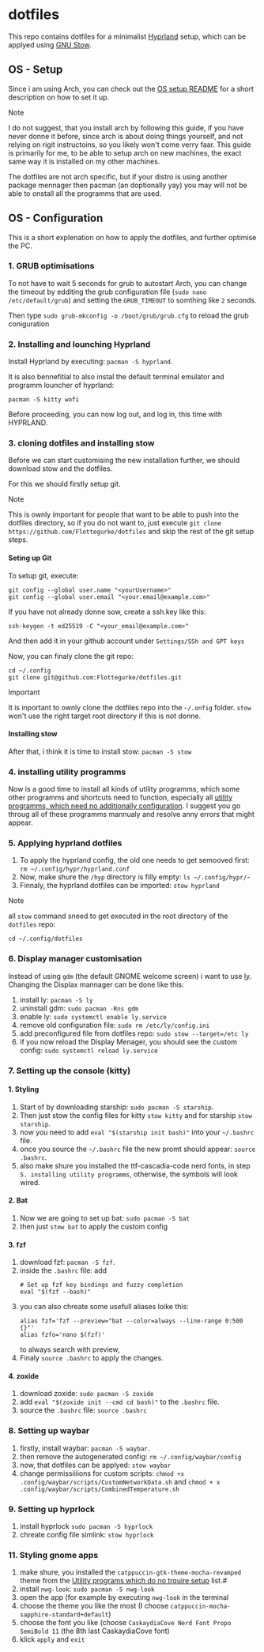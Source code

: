 # dotfiles
This repo contains dotfiles for a minimalist [Hyprland](https://hyprland.org/) setup, which can be applyed using [GNU Stow](https://www.gnu.org/software/stow/).

## OS - Setup
Since i am using Arch, you can check out the [OS setup README](https://github.com/Flottegurke/dotfiles/blob/main/OsSetupReadme.md) for a short description on how to set it up.
> [!NOTE]
> I do not suggest, that you install arch by following this guide, if you have never donne it before, since arch is about doing things yourself, and not relying on rigit instructoins, so you likely won't come verry faar. This guide is primarily for me, to be able to setup arch on new machines, the exact same way it is installed on my other machines.
> 
> The dotfiles are not arch specific, but if your distro is using another package mennager then pacman (an doptionally yay) you may will not be able to onstall all the programms that are used. 



## OS - Configuration
This is a short explenation on how to apply the dotfiles, and further optimise the PC.

### 1. GRUB optimisations
To not have to wait 5 seconds for grub to autostart Arch, you can change the timeout by edditing the grub configuration file (`sudo nano /etc/default/grub`) and setting the `GRUB_TIMEOUT` to somthing like `2` seconds.

Then type `sudo grub-mkconfig -o /boot/grub/grub.cfg` to reload the grub coniguration

### 2. Installing and lounching Hyprland
Install Hyprland by executing: `pacman -S hyprland`.

It is also bennefitial to also instal the default terminal emulator and programm louncher of hyprland:
```shell
pacman -S kitty wofi
```
Before proceeding, you can now log out, and log in, this time with HYPRLAND.


### 3. cloning dotfiles and installing stow
Before we can start customising the new installation further, we should download stow and the dotfiles.

For this we should firstly setup git.
> [!NOTE]
>  This is ownly important for people that want to be able to push into the dotfiles directory, so if you do not want to, just execute `git clone https://github.com/Flottegurke/dotfiles` and skip the rest of the git setup steps.

#### Seting up Git
To setup git, execute:
```shell
git config --global user.name "<yourUsername>"
git config --global user.email "<your.email@example.com>"
``` 
If you have not already donne sow, create a ssh.key like this:
```shell
ssh-keygen -t ed25519 -C "<your_email@example.com>"
```
And then add it in your github account under `Settings/SSh and GPT keys`


Now, you can finaly clone the git repo:
```shell
cd ~/.config
git clone git@github.com:Flottegurke/dotfiles.git
```
> [!IMPORTANT]
> It is inportant to ownly clone the dotfiles repo into the `~/.onfig` folder.
> `stow` won't use the right target root directory if this is not donne.

#### Installing stow
After that, i think it is time to install stow: `pacman -S stow`

### 4. installing utility programms
Now is a good time to install all kinds of utility programms, which some other programms and shortcuts need to function, especially all [utility programms, which need no additionally configuration](https://github.com/Flottegurke/dotfiles/blob/main/ProgrammsREADME.md#utility-programms-which-need-no-additionally-configuration). 
I suggest you go throug all of these programms mannualy and resolve anny errors that might appear.


### 5. Applying hyprland dotfiles
1. To apply the hyprland config, the old one needs to get semooved first: `rm ~/.config/hypr/hyprland.conf`
2. Now, make shure the `/hyp` directory is filly empty: `ls ~/.config/hypr/`-
3. Finnaly, the hyprland dotfiles can be imported: `stow hyprland`
> [!NOTE]
>  all `stow` command sneed to get executed in the root directory of the `dotfiles` repo:
> ```shell
> cd ~/.config/dotfiles
> ```


### 6. Display manager customisation
Instead of using `gdm` (the default GNOME welcome screen) i want to use [ly](https://github.com/fairyglade/ly). Changing the Displax mannager can be done like this:
1. install ly: `pacman -S ly`
2. uninstall gdm: `sudo pacman -Rns gdm`
3. enable ly: `sudo systemctl enable ly.service`
4. remove old configuration file: `sudo rm /etc/ly/config.ini`
5. add preconfigured file from dotfiles repo: `sudo stow --target=/etc ly`
6. if you now reload the Display Menager, you should see the custom config: `sudo systemctl reload ly.service`


### 7. Setting up the console (kitty)
#### 1. Styling
   1. Start of by downloading starship: `sudo pacman -S starship`.
   2. Then just stow the config files for kitty `stow kitty` and for starship `stow starship`.
   3. now you need to add `eval "$(starship init bash)"` into your `~/.bashrc` file.
   4. once you source the `~/.bashrc` file the new promt should appear: `source .bashrc`.
   5. also make shure you installed the 	ttf-cascadia-code nerd fonts, in step `5. installing utility programms`, otherwise, the symbols will look wired.
#### 2. Bat
   1. Now we are going to set up bat: `sudo pacman -S bat`
   2. then just `stow bat` to apply the custom config
#### 3. fzf
   1. download fzf: `pacman -S fzf`.
   2. inside the `.bashrc` file: add
      ```shell
      # Set up fzf key bindings and fuzzy completion
      eval "$(fzf --bash)"
      ```
   3. you can also chreate some usefull aliases loike this:
      ```shell
      alias fzf='fzf --preview="bat --color=always --line-range 0:500 {}"'
      alias fzfo='nano $(fzf)'
      ```
      to always search with preview,
   4. Finaly `source .bashrc` to apply the changes.
#### 4. zoxide
   1. download zoxide: `sudo pacman -S zoxide`
   2. add `eval "$(zoxide init --cmd cd bash)"` to the `.bashrc` file.
   5. source the `.bashrc` file: `source .bashrc`


### 8. Setting up waybar
   1. firstly, install waybar: `pacman -S waybar`.
   2. then remove the autogenerated config: `rm ~/.config/waybar/config`
   3. now, that dotfiles can be applyed: `stow waybar`
   4. change permissiiiions for custom scripts: `chmod +x .config/waybar/scripts/CustomNetworkData.sh` and `chmod + x .config/waybar/scripts/CombinedTemperature.sh`


### 9. Setting up hyprlock
   1. install hyprlock `sudo pacman -S hyprlock`
   2. chreate config file simlink: `stow hyprlock`


### 11. Styling gnome apps
   1. make shure, you installed the `catppuccin-gtk-theme-mocha-revamped` theme from the [Utility programs which do no trquire setup](https://github.com/Flottegurke/dotfiles/blob/main/ProgrammsReadme.md#utility-programms-which-need-no-additionally-configuration) list.#
   2. install `nwg-look`: `sudo pacman -S nwg-look`
   3. open the app (for example by executing `nwg-look` in the terminal
   4. choose the theme you like the most (I choose `catppuccin-mocha-sapphire-standard+default`)
   5. choose the font you like (choose `CaskaydiaCove Nerd Font Propo SemiBold 11` (the 8th last CaskaydiaCove font)
   6. klick `apply` and `exit`
